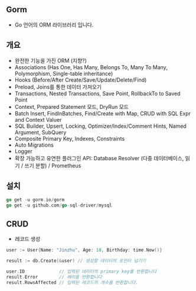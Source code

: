 ## Gorm
* Go 언어의 ORM 라이브러리 입니다. 

## 개요
* 완전한 기능을 가진 ORM (지향?)
* Associations (Has One, Has Many, Belongs To, Many To Many, Polymorphism, Single-table inheritance)
* Hooks (Before/After Create/Save/Update/Delete/Find)
* Preload, Joins를 통한 데이터 가져오기
* Transactions, Nested Transactions, Save Point, RollbackTo to Saved Point
* Context, Prepared Statement 모드, DryRun 모드
* Batch Insert, FindInBatches, Find/Create with Map, CRUD with SQL Expr and Context Valuer
* SQL Builder, Upsert, Locking, Optimizer/Index/Comment Hints, Named Argument, SubQuery
* Composite Primary Key, Indexes, Constraints
* Auto Migrations
* Logger
* 확장 가능하고 유연한 플러그인 API: Database Resolver (다중 데이터베이스, 읽기 / 쓰기 분할) / Prometheus

## 설치
```go
go get -u gorm.io/gorm
go get -u github.com/go-sql-driver/mysql
```

## CRUD
* 레코드 생성
```go
user := User{Name: "Jinzhu", Age: 18, Birthday: time.Now()}

result := db.Create(&user) // 생성할 데이터의 포인터 넘기기

user.ID             // 입력된 데이터의 primary key를 반환합니다
result.Error        // 에러를 반환합니다
result.RowsAffected // 입력된 레코드의 개수를 반환합니다.
```


